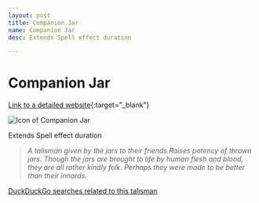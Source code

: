 ```yaml
---
layout: post
title: Companion Jar
name: Companion Jar
desc: Extends Spell effect duration

---
```

# Companion Jar
[Link to a detailed website](https://eldenring.wiki.fextralife.com/Companion+Jar){:target="_blank"}

![Icon of Companion Jar](https://eldenring.wiki.fextralife.com/file/Elden-Ring/companion_jar_talisman_elden_ring_wiki_guide_200px.png)

Extends Spell effect duration

>*A talisman given by the jars to their friends.Raises potency of thrown jars. Though the jars are brought to life by human flesh and blood, they are all rather kindly folk. Perhaps they were made to be better than their innards.*

[DuckDuckGo searches related to this talisman]({{site.baseurl}}/searches/CompanionJar)


